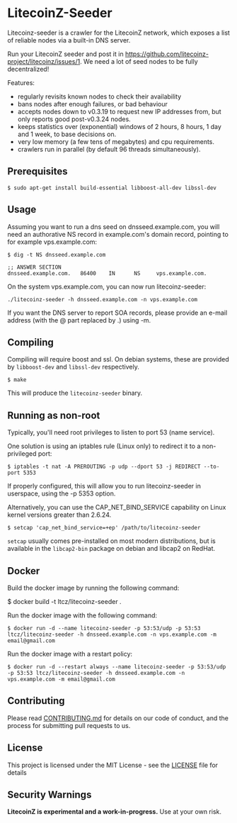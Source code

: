 # LitecoinZ-Seeder

Litecoinz-seeder is a crawler for the LitecoinZ network, which exposes a list of reliable nodes via a built-in DNS server.

Run your LitecoinZ seeder and post it in https://github.com/litecoinz-project/litecoinz/issues/1. We need a lot of seed nodes to be fully decentralized!

Features:
* regularly revisits known nodes to check their availability
* bans nodes after enough failures, or bad behaviour
* accepts nodes down to v0.3.19 to request new IP addresses from, but only reports good post-v0.3.24 nodes.
* keeps statistics over (exponential) windows of 2 hours, 8 hours, 1 day and 1 week, to base decisions on.
* very low memory (a few tens of megabytes) and cpu requirements.
* crawlers run in parallel (by default 96 threads simultaneously).


## Prerequisites

```
$ sudo apt-get install build-essential libboost-all-dev libssl-dev
```

## Usage

Assuming you want to run a dns seed on dnsseed.example.com, you will need an authorative NS record in example.com's domain record, pointing to for example vps.example.com:

```
$ dig -t NS dnsseed.example.com

;; ANSWER SECTION
dnsseed.example.com.   86400    IN      NS     vps.example.com.
```

On the system vps.example.com, you can now run litecoinz-seeder:

```
./litecoinz-seeder -h dnsseed.example.com -n vps.example.com
```

If you want the DNS server to report SOA records, please provide an e-mail address (with the @ part replaced by .) using -m.

## Compiling

Compiling will require boost and ssl.  On debian systems, these are provided by `libboost-dev` and `libssl-dev` respectively.

```
$ make
```

This will produce the `litecoinz-seeder` binary.

## Running as non-root

Typically, you'll need root privileges to listen to port 53 (name service).

One solution is using an iptables rule (Linux only) to redirect it to a non-privileged port:

```
$ iptables -t nat -A PREROUTING -p udp --dport 53 -j REDIRECT --to-port 5353
```

If properly configured, this will allow you to run litecoinz-seeder in userspace, using the -p 5353 option.

Alternatively, you can use the CAP_NET_BIND_SERVICE capability on Linux kernel versions greater than 2.6.24.

```
$ setcap 'cap_net_bind_service=+ep' /path/to/litecoinz-seeder
```

`setcap` usually comes pre-installed on most modern distributions, but is available in the `libcap2-bin` package on debian and libcap2 on RedHat.

## Docker

Build the docker image by running the following command:

$ docker build -t ltcz/litecoinz-seeder .

Run the docker image with the following command:

```
$ docker run -d --name litecoinz-seeder -p 53:53/udp -p 53:53 ltcz/litecoinz-seeder -h dnsseed.example.com -n vps.example.com -m email@gmail.com
```

Run the docker image with a restart policy:

```
$ docker run -d --restart always --name litecoinz-seeder -p 53:53/udp -p 53:53 ltcz/litecoinz-seeder -h dnsseed.example.com -n vps.example.com -m email@gmail.com
```

## Contributing

Please read [CONTRIBUTING.md](CONTRIBUTING.md) for details on our code of conduct, and the process for submitting pull requests to us.

## License

This project is licensed under the MIT License - see the [LICENSE](LICENSE) file for details

## Security Warnings

**LitecoinZ is experimental and a work-in-progress.** Use at your own risk.
